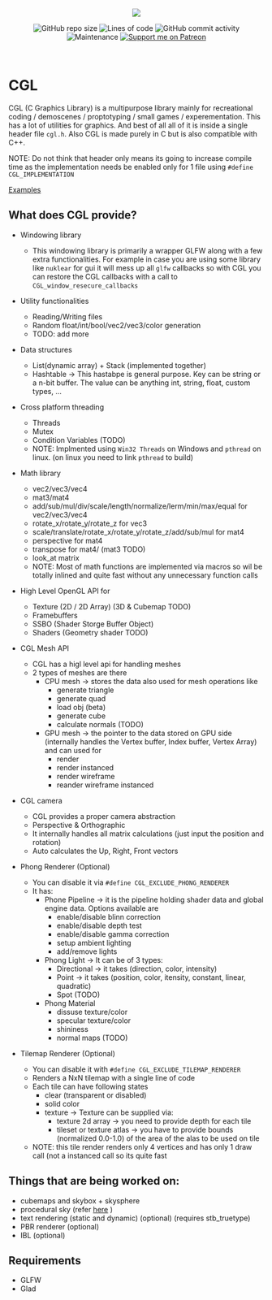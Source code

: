 <br/>
<p align="center">
    <img src="https://raw.githubusercontent.com/Jaysmito101/cgl/main/logo.png" border="0"></
</p>

<br/>
<p align="center">
  <img alt="GitHub repo size" src="https://img.shields.io/github/repo-size/Jaysmito101/cgl?style=for-the-badge">
  <img alt="Lines of code" src="https://img.shields.io/tokei/lines/github/Jaysmito101/cgl?style=for-the-badge">
  <img alt="GitHub commit activity" src="https://img.shields.io/github/commit-activity/w/Jaysmito101/cgl?style=for-the-badge">
    <br>
    <img alt="Maintenance" src="https://img.shields.io/maintenance/yes/2022?style=for-the-badge">
    <a href="https://patreon.com/jaysmito101"><img src="https://img.shields.io/endpoint.svg?url=https%3A%2F%2Fshieldsio-patreon.vercel.app%2Fapi%3Fusername%3Djaysmito101%26type%3Dpledges&style=for-the-badge" alt="Support me on Patreon" /></a>
</p>
<br/>


# CGL
CGL (C Graphics Library) is a multipurpose library mainly for recreational coding /  demoscenes / proptotyping / small games / experementation. This has a lot of utilities for graphics. And best of all all of it is inside a single header file `cgl.h`.  Also CGL is made purely in C but is also compatible with C++. 

NOTE: Do not think that header only means its going to increase compile time as the implementation needs be enabled only for 1 file using `#define CGL_IMPLEMENTATION`

[Examples](./examples)

## What does CGL provide?

* Windowing library
  - This windowing library is primarily a wrapper GLFW along with a few extra functionalities. For example in case you are using some library like `nuklear` for gui it will mess up all `glfw` callbacks so with CGL you can restore the CGL callbacks with a call to `CGL_window_resecure_callbacks`

* Utility functionalities
  - Reading/Writing files
  - Random float/int/bool/vec2/vec3/color generation
  - TODO: add more

* Data structures
  - List(dynamic array) + Stack (implemented together)
  - Hashtable -> This hastabpe is general purpose. Key can be string or a n-bit buffer. The value can be anything int, string, float, custom types, ...
  
* Cross platform threading
  - Threads
  - Mutex
  - Condition Variables (TODO)
  - NOTE: Implmented using `Win32 Threads` on Windows and `pthread` on linux. (on linux you need to link `pthread` to build)

* Math library
  - vec2/vec3/vec4
  - mat3/mat4
  - add/sub/mul/div/scale/length/normalize/lerm/min/max/equal for vec2/vec3/vec4
  - rotate_x/rotate_y/rotate_z for vec3
  - scale/translate/rotate_x/rotate_y/rotate_z/add/sub/mul for mat4
  - perspective for mat4
  - transpose for mat4/ (mat3 TODO)
  - look_at matrix 
  - NOTE: Most of math functions are implemented via macros so wil be totally inlined and quite fast without any unnecessary function calls

* High Level OpenGL API for
  - Texture (2D / 2D Array) (3D & Cubemap TODO)
  - Framebuffers
  - SSBO (Shader Storge Buffer Object)
  - Shaders (Geometry shader TODO)

* CGL Mesh API
  - CGL has a higl level api for handling meshes
  - 2 types of meshes are there
    - CPU mesh -> stores the data also used for mesh operations like
      - generate triangle
      - generate quad
      - load obj (beta)
      - generate cube
      - calculate normals (TODO)
    - GPU mesh -> the pointer to the data stored on GPU side (internally handles the Vertex buffer, Index buffer, Vertex Array) and can used for
      - render
      - render instanced
      - render wireframe
      - reander wireframe instanced
      
* CGL camera
  - CGL provides a proper camera abstraction
  - Perspective & Orthographic
  - It internally handles all matrix calculations (just input the position and rotation)
  - Auto calculates the Up, Right, Front vectors

* Phong Renderer (Optional) 
  - You can disable it via `#define CGL_EXCLUDE_PHONG_RENDERER`
  - It has:
    - Phone Pipeline -> it is the pipeline holding shader data and global engine data. Options available are
      - enable/disable blinn correction
      - enable/disable depth test
      - enable/disable gamma correction
      - setup ambient lighting
      - add/remove lights
    - Phong Light -> It can be of 3 types:
      - Directional -> it takes (direction, color, intensity)
      - Point -> it takes (position, color, itensity, constant, linear, quadratic)
      - Spot (TODO)
    - Phong Material
      - dissuse texture/color
      - specular texture/color
      - shininess
      - normal maps (TODO)

* Tilemap Renderer (Optional)
   - You can disable it with `#define CGL_EXCLUDE_TILEMAP_RENDERER`
   - Renders a NxN tilemap with a single line of code
   - Each tile can have following states
     - clear (transparent or disabled)
     - solid color
     - texture -> Texture can be supplied via:
       - texture 2d array -> you need to provide depth for each tile
       - tileset or texture atlas -> you have to provide bounds (normalized 0.0-1.0) of the area of the alas to be used on tile
    - NOTE: this tile render renders only 4 vertices and has only 1 draw call  (not a instanced call so its quite fast
    
 ## Things that are being worked on:
 
 * cubemaps and skybox + skysphere
 * procedural sky (refer [here](https://github.com/Jaysmito101/TerraForge3D/blob/master/Binaries/Data/shaders/skybox/procedural_clouds.glsl) )
 * text rendering (static and dynamic) (optional) (requires stb_truetype)
 * PBR renderer (optional)
 * IBL (optional)
 
## Requirements 

* GLFW
* Glad
